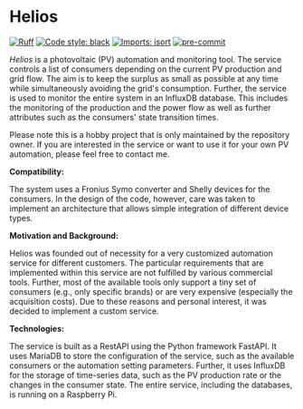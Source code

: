 # Helios

[![Ruff](https://img.shields.io/endpoint?url=https://raw.githubusercontent.com/charliermarsh/ruff/main/assets/badge/v1.json)](https://github.com/charliermarsh/ruff)
[![Code style: black](https://img.shields.io/badge/code%20style-black-000000.svg?style=flat-square)](https://github.com/psf/black)
[![Imports: isort](https://img.shields.io/badge/%20imports-isort-%231674b1?style=flat-square&labelColor=ef8336)](https://pycqa.github.io/isort/)
[![pre-commit](https://img.shields.io/badge/pre--commit-enabled-brightgreen?logo=pre-commit)](https://github.com/pre-commit/pre-commit)

*Helios* is a photovoltaic (PV) automation and monitoring tool.
The service controls a list of consumers depending on the current PV production and grid flow.
The aim is to keep the surplus as small as possible at any time while simultaneously avoiding the grid's consumption.
Further, the service is used to monitor the entire system in an InfluxDB database.
This includes the monitoring of the production and the power flow as well as further attributes such as the consumers' state transition times.

Please note this is a hobby project that is only maintained by the repository owner.
If you are interested in the service or want to use it for your own PV automation, please feel free to contact me.

**Compatibility:**

The system uses a Fronius Symo converter and Shelly devices for the consumers.
In the design of the code, however, care was taken to implement an architecture that allows simple integration of different device types.

**Motivation and Background:**

Helios was founded out of necessity for a very customized automation service for different customers.
The particular requirements that are implemented within this service are not fulfilled by various commercial tools.
Further, most of the available tools only support a tiny set of consumers (e.g., only specific brands) or are very expensive (especially the acquisition costs).
Due to these reasons and personal interest, it was decided to implement a custom service.

**Technologies:**

The service is built as a RestAPI using the Python framework FastAPI.
It uses MariaDB to store the configuration of the service, such as the available consumers or the automation setting parameters.
Further, it uses InfluxDB for the storage of time-series data, such as the PV production rate or the changes in the consumer state.
The entire service, including the databases, is running on a Raspberry Pi.
